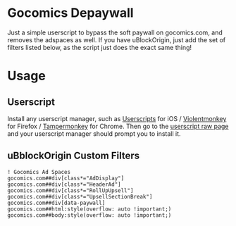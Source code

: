 # Gocomics Depaywall

Just a simple userscript to bypass the soft paywall on gocomics.com, and removes the adspaces as well. If you have uBlockOrigin, just add the set of filters listed below, as the script just does the exact same thing!

# Usage

## Userscript

Install any userscript manager, such as [Userscripts](https://apps.apple.com/app/userscripts/id1463298887) for iOS / [Violentmonkey](https://addons.mozilla.org/firefox/addon/violentmonkey/) for Firefox / [Tampermonkey](https://chromewebstore.google.com/detail/tampermonkey/dhdgffkkebhmkfjojejmpbldmpobfkfo) for Chrome.
Then go to the [userscript raw page](https://github.com/Idiot-01/Gocomics-Depaywall/raw/master/Userscript/gocomics.user.js) and your userscript manager should prompt you to install it.

## uBblockOrigin Custom Filters

```
! Gocomics Ad Spaces
gocomics.com##div[class*="AdDisplay"]
gocomics.com##div[class*="HeaderAd"]
gocomics.com##div[class*="RollUpUpsell"]
gocomics.com##div[class*="UpsellSectionBreak"]
gocomics.com##div[data-paywall]
gocomics.com##html:style(overflow: auto !important;)
gocomics.com##body:style(overflow: auto !important;)
```

